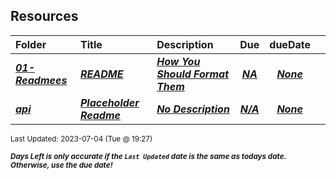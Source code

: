 ## Resources

| Folder | Title | Description | Due | dueDate |  |
|:------|:------|:------|:-----:|:-----:|-----|
| ***<a href="https://github.com/rugbyprof/4883-Software-Tools/tree/master/Resources/01-Readmees">01-Readmees</a>*** | ***<a href="https://github.com/rugbyprof/4883-Software-Tools/tree/master/Resources/01-Readmees"> README </a>*** | ***<a href="https://github.com/rugbyprof/4883-Software-Tools/tree/master/Resources/01-Readmees"> How You Should Format Them</a>*** | ***<a href="https://github.com/rugbyprof/4883-Software-Tools/tree/master/Resources/01-Readmees"> NA</a>*** | ***<a href="https://github.com/rugbyprof/4883-Software-Tools/tree/master/Resources/01-Readmees">None</a>*** |  |
| ***<a href="https://github.com/rugbyprof/4883-Software-Tools/tree/master/Resources/api">api</a>*** | ***<a href="https://github.com/rugbyprof/4883-Software-Tools/tree/master/Resources/api"> Placeholder Readme </a>*** | ***<a href="https://github.com/rugbyprof/4883-Software-Tools/tree/master/Resources/api"> No Description</a>*** | ***<a href="https://github.com/rugbyprof/4883-Software-Tools/tree/master/Resources/api">N/A</a>*** | ***<a href="https://github.com/rugbyprof/4883-Software-Tools/tree/master/Resources/api">None</a>*** |  |

<sup>Last Updated: 2023-07-04 (Tue @ 19:27)</sup> 

<sup>***Days Left is only accurate if the `Last Updated` date is the same as todays date. Otherwise, use the due date!***</sup> 